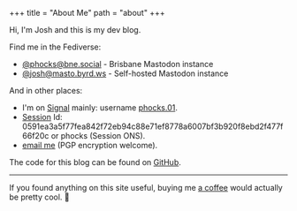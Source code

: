 +++
title = "About Me"
path = "about"
+++

Hi, I'm Josh and this is my dev blog.

Find me in the Fediverse:

* [@phocks@bne.social](https://bne.social/@phocks) - Brisbane Mastodon instance
* [@josh@masto.byrd.ws](https://masto.byrd.ws/@josh) - Self-hosted Mastodon instance

And in other places:

* I'm on [Signal](https://www.signal.org/) mainly: username [phocks.01](https://signal.me/#eu/MibkMu3CWY_ucJJQ-OKWQWmqiVYn5T-874TLNH_5UZCfpaGYFzFOh6CDrWPPSfbJ).
* [Session](https://getsession.org/) Id: 0591ea3a5f77fea842f72eb94c88e71ef8778a6007bf3b920f8ebd2f477f66f20c or phocks (Session ONS).
* [email me](https://keys.mailvelope.com/pks/lookup?op=get&search=byrd.joshua@proton.me) (PGP encryption welcome).

The code for this blog can be found on [GitHub](https://github.com/phocks/devblog).

---

If you found anything on this site useful, buying me [a coffee](https://ko-fi.com/phocks) would actually be pretty cool. 🦊
